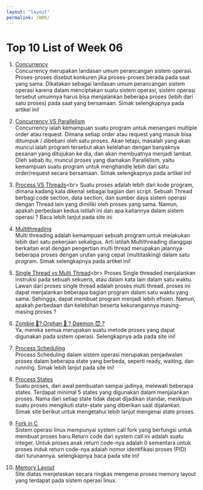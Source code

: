 ```yaml
---
layout: "layout"
permalink: /W06/
---
```


# Top 10 List of Week 06

1. [Concurrency](https://www.geeksforgeeks.org/concurrency-in-operating-system/)<br>
Concurrency merupakan landasan umum perancangan sistem operasi. Proses-proses disebut konkuren jika proses-proses berada pada saat yang sama. Dikatakan sebagai landasan umum perancangan sistem operasi karena dalam menciptakan suatu sistem operasi, sistem operasi tersebut umumnya harus bisa menjalankan beberapa proses (lebih dari satu proses) pada saat yang bersamaan. Simak selengkapnya pada artikel ini!

2. [Concurrency VS Parallelism](https://medium.com/@itIsMadhavan/concurrency-vs-parallelism-a-brief-review-b337c8dac350)<br>
Concurrency ialah kemampuan suatu program untuk menangani multiple order atau request. Dimana setiap order atau request yang masuk bisa ditumpuk / dibebani oleh satu proses. Akan tetapi, masalah yang akan muncul ialah program tersebut akan kelelahan dengan banyaknya pesanan yang ditujukan ke dia, dan akan membuatnya menjadi lambat. Oleh sebab itu, muncul proses yang diamakan Parallelism, yaitu kemampuan suatu program untuk menghandle lebih dari satu order/request secara bersamaan. Simak selengkapnya pada artikel ini!

3. [Process VS Threads](https://www.guru99.com/difference-between-process-and-thread.html#:~:text=Process%20means%20a%20program%20is,Lightweight%2C%20whereas%20Threads%20are%20Lightweight.&text=A%20Process%20is%20mostly%20isolated,share%20data%20with%20each%20other.)<br>
Suatu proses adalah lebih dari kode program, dimana kadang kala dikenal sebagai bagian dari script. Sebuah Thread berbagi code section, data section, dan sumber daya sistem operasi dengan Thread lain yang dimiliki oleh proses yang sama. Namun, apakah perbedaan kedua istilah ini dan apa kaitannya dalam sistem operasi ? Baca lebih lanjut pada site ini

4. [Multithreading](https://www.tutorialspoint.com/operating_system/os_multi_threading.htm)<br>
Multi threading adalah kemampuan sebuah program untuk melakukan lebih dari satu pekerjaan sekaligus. Arti istilah Multithreading dianggap berkaitan erat dengan pengertian multi thread merupakan jalannya beberapa proses dengan urutan yang cepat (multitasking) dalam satu program. Simak selengkapnya pada artikel ini!

5. [Single Thread vs Multi Thread](https://www.tutorialspoint.com/single-threaded-and-multi-threaded-processes#:~:text=Single%20threaded%20processes%20contain%20the%20execution%20of%20instructions%20in%20a%20single%20sequence.&text=The%20opposite%20of%20single%20threaded,program%20at%20the%20same%20time.)<br>
Proses Single threaded menjalankan instruksi pada sebuah sekuens, atau dalam kata lain dalam satu waktu. Lawan dari proses single thread adalah proses multi thread. proses ini dapat menjalankan beberapa bagian program dalam satu waktu yang sama. Sehingga, dapat membuat program menjadi lebih efisien. Namun, apakah perbedaan dan kelebihan beserta kekurangannya masing-masing proses ? 

6. [Zombie 🧟‍? Orphan 🥺 ? Daemon 😈 ? ](https://www.tutorialspoint.com/zombie-vs-orphan-vs-daemon-processes)<br>
Ya, mereka semua merupakan suatu metode proses yang dapat digunakan pada sistem operasi. Selengkapnya ada pada site ini!

7. [Process Scheduling](https://www.guru99.com/process-scheduling.html)<br>
Process Scheduling dalam sistem operasi merupakan penjadwalan proses dalam beberapa state yang berbeda, seperti ready, waiting, dan running. Simak lebih lanjut pada site ini!

8. [Process States](https://www.javatpoint.com/os-process-states)<br>
Suatu proses, dari awal pembuatan sampai jadinya, melewati beberapa states. Terdapat minimal 5 states yang digunakan dalam menjalankan proses. Nama dari setiap state tidak dapat dijadikan standar, meskipun suatu proses mengikuti state-state yang diberikan saat dijalankan. Simak site berikut untuk mengetahui lebih lanjut mengenai state proses.

9. [Fork in C](https://www.geeksforgeeks.org/fork-system-call/)<br>
Sistem operasi linux mempunyai system call fork yang berfungsi untuk membuat proses baru.Return code dari system call ini adalah suatu integer. Untuk proses anak return code-nya adalah 0 sementara untuk proses induk return code-nya adalah nomor identifikasi proses (PID) dari turunannya. selengkapnya baca pada site ini!

10. [Memory Layout](https://medium.com/@shoheiyokoyama/understanding-memory-layout-4ef452c2e709)<br>
Site diatas menjelaskan secara ringkas mengenai proses memory layout yang terdapat pada sistem operasi linux. 
